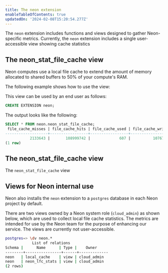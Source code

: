 ```yaml
---
title: The neon extension
enableTableOfContents: true
updatedOn: '2024-02-08T15:20:54.277Z'
---
```


The `neon` extension includes functions and views designed to gather Neon-specific metrics. Currently, the `neon` extension includes a single user-accessible view showing cache statistics  

## The neon_stat_file_cache view

Neon computes use a local file cache to extend the amount of memory allocated to shared buffers to 50% of your compute's RAM. 

The following example shows how to use the view:

This view can be used by an end user as follows:

```sql
CREATE EXTENSION neon;
```

The output looks like the following:

```sql
SELECT * FROM neon.neon_stat_file_cache;
 file_cache_misses | file_cache_hits | file_cache_used | file_cache_writes | file_cache_hit_ratio  
-------------------+-----------------+-----------------+-------------------+----------------------
           2133643 |       108999742 |             607 |          10767410 |                98.08
(1 row)
```

## The neon_stat_file_cache view

The `neon_stat_file_cache` view 



## Views for Neon internal use

Neon also installs the `neon` extension to a `postgres` database in each Neon project by default. 

There are two views owned by a Neon system role (`cloud_admin`) as shown below, which are used to collect local file cache statistics. The metrics are intended for use by the Neon team for the purpose of enhancing our service. The views are currently not user-accessible.

```bash shouldWrap
postgres=> \dv neon.*
            List of relations
Schema |      Name      | Type |    Owner    
--------+----------------+------+-------------
neon   | local_cache    | view | cloud_admin
neon   | neon_lfc_stats | view | cloud_admin
(2 rows)
```

<NeedHelp/>
